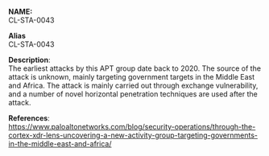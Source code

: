 **NAME:**  
CL-STA-0043


**Alias**  
CL-STA-0043


**Description**:   
The earliest attacks by this APT group date back to 2020. The source of the attack is unknown, mainly targeting government targets in the Middle East and Africa. The attack is mainly carried out through exchange vulnerability, and a number of novel horizontal penetration techniques are used after the attack.


**References**:  
https://www.paloaltonetworks.com/blog/security-operations/through-the-cortex-xdr-lens-uncovering-a-new-activity-group-targeting-governments-in-the-middle-east-and-africa/